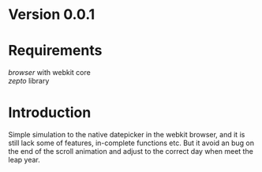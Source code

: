 # Version 0.0.1
# Requirements
*browser* with webkit core <br/>
*zepto* library
# Introduction
Simple simulation to the native datepicker in the webkit browser, and it is still lack some of features, in-complete functions etc. But it avoid an bug on the end of the scroll animation and adjust to the correct day when meet the leap year.

